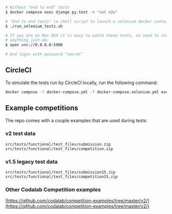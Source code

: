 ```bash
# Without "end to end" tests
$ docker compose exec django py.test -m "not e2e"

# "End to end tests" (a shell script to launch a selenium docker container)
$ ./run_selenium_tests.sh

# If you are on Mac OSX it is easy to watch these tests, no need to install
# anything just do:
$ open vnc://0.0.0.0:5900

# And login with password "secret"
```

## CircleCI

To simulate the tests run by CircleCI locally, run the following command:

```sh
docker compose -f docker-compose.yml -f docker-compose.selenium.yml exec django py.test src/ -m "not e2e"
```

## Example competitions

The repo comes with a couple examples that are used during tests:

### v2 test data
 ```
 src/tests/functional/test_files/submission.zip
 src/tests/functional/test_files/competition.zip
 ```
### v1.5 legacy test data
 ```
 src/tests/functional/test_files/submission15.zip
 src/tests/functional/test_files/competition15.zip
 ```
 
### Other Codalab Competition examples
[https://github.com/codalab/competition-examples/tree/master/v2/](https://github.com/codalab/competition-examples/tree/master/v2/)